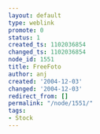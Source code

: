 ```yaml
---
layout: default
type: weblink
promote: 0
status: 1
created_ts: 1102036854
changed_ts: 1102036854
node_id: 1551
title: FreeFoto
author: anj
created: '2004-12-03'
changed: '2004-12-03'
redirect_from: []
permalink: "/node/1551/"
tags:
- Stock
---
```


